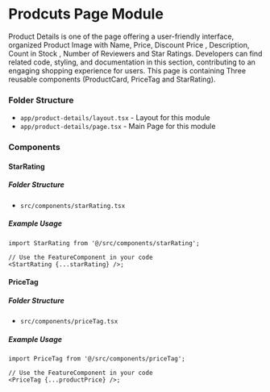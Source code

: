 # Prodcuts Page Module

Product Details is one of the page offering a user-friendly interface, organized Product Image with Name, Price, Discount Price , Description, Count in Stock , Number of Reviewers and Star Ratings. Developers can find related code, styling, and documentation in this section, contributing to an engaging shopping experience for users.
This page is containing Three reusable components (ProductCard, PriceTag and StarRating).

### Folder Structure

- `app/product-details/layout.tsx` - Layout for this module
- `app/product-details/page.tsx` - Main Page for this module

### Components

#### StarRating

##### Folder Structure

- `src/components/starRating.tsx`

##### Example Usage

```tsx
import StarRating from '@/src/components/starRating';

// Use the FeatureComponent in your code
<StartRating {...starRating} />;
```

#### PriceTag

##### Folder Structure

- `src/components/priceTag.tsx`

##### Example Usage

```tsx
import PriceTag from '@/src/components/priceTag';

// Use the FeatureComponent in your code
<PriceTag {...productPrice} />;
```
